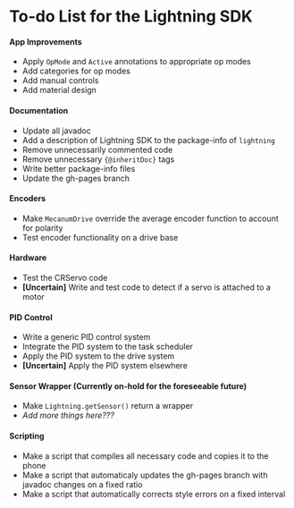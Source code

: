# To-do List for the Lightning SDK

#### App Improvements
* Apply `OpMode` and `Active` annotations to appropriate op modes
* Add categories for op modes
* Add manual controls
* Add material design

#### Documentation
* Update all javadoc
* Add a description of Lightning SDK to the package-info of `lightning`
* Remove unnecessarily commented code
* Remove unnecessary `{@inheritDoc}` tags
* Write better package-info files
* Update the gh-pages branch

#### Encoders
* Make `MecanumDrive` override the average encoder function to account for polarity
* Test encoder functionality on a drive base

#### Hardware
* Test the CRServo code
* __[Uncertain]__ Write and test code to detect if a servo is attached to a motor

#### PID Control
* Write a generic PID control system
* Integrate the PID system to the task scheduler
* Apply the PID system to the drive system
* __[Uncertain]__ Apply the PID system elsewhere

#### Sensor Wrapper (Currently on-hold for the foreseeable future)
* Make `Lightning.getSensor()` return a wrapper
* _Add more things here???_

#### Scripting
* Make a script that compiles all necessary code and copies it to the phone
* Make a script that automaticaly updates the gh-pages branch with javadoc changes on a fixed ratio
* Make a script that automatically corrects style errors on a fixed interval

